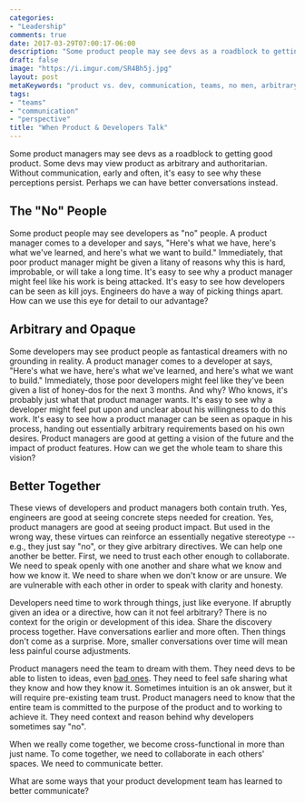 ```yaml
---
categories:
- "Leadership"
comments: true
date: 2017-03-29T07:00:17-06:00
description: "Some product people may see devs as a roadblock to getting good product. Some devs may view product as authoritarian and arbitrary. Perhaps we can have better conversations instead."
draft: false
image: "https://i.imgur.com/SR4Bh5j.jpg"
layout: post
metaKeywords: "product vs. dev, communication, teams, no men, arbitrary requirements, early collaboration, cross-functional teams"
tags:
- "teams"
- "communication"
- "perspective"
title: "When Product & Developers Talk"
---
```


Some product managers may see devs as a roadblock to getting good product. Some devs may view product as arbitrary and authoritarian. Without communication, early and often, it's easy to see why these perceptions persist.  Perhaps we can have better conversations instead.

<!--more-->

## The "No" People

Some product people may see developers as "no" people.  A product manager comes to a developer and says, "Here's what we have, here's what we've learned, and here's what we want to build."  Immediately, that poor product manager might be given a litany of reasons why this is hard, improbable, or will take a long time.  It's easy to see why a product manager might feel like his work is being attacked.  It's easy to see how developers can be seen as kill joys.  Engineers do have a way of picking things apart.  How can we use this eye for detail to our advantage?

## Arbitrary and Opaque

Some developers may see product people as fantastical dreamers with no grounding in reality.  A product manager comes to a developer at says, "Here's what we have, here's what we've learned, and here's what we want to build."  Immediately, those poor developers might feel like they've been given a list of honey-dos for the next 3 months.  And why?  Who knows, it's probably just what that product manager wants.  It's easy to see why a developer might feel put upon and unclear about his willingness to do this work.  It's easy to see how a product manager can be seen as opaque in his process, handing out essentially arbitrary requirements based on his own desires.  Product managers are good at getting a vision of the future and the impact of product features.  How can we get the whole team to share this vision?

## Better Together

These views of developers and product managers both contain truth.  Yes, engineers are good at seeing concrete steps needed for creation.  Yes, product managers are good at seeing product impact.  But used in the wrong way, these virtues can reinforce an essentially negative stereotype -- e.g., they just say "no", or they give arbitrary directives.  We can help one another be better.  First, we need to trust each other enough to collaborate.  We need to speak openly with one another and share what we know and how we know it.  We need to share when we don't know or are unsure.  We are vulnerable with each other in order to speak with clarity and honesty.

Developers need time to work through things, just like everyone.  If abruptly given an idea or a directive, how can it not feel arbitrary?  There is no context for the origin or development of this idea.  Share the discovery process together.  Have conversations earlier and more often.  Then things don't come as a surprise.  More, smaller conversations over time will mean less painful course adjustments.

Product managers need the team to dream with them.  They need devs to be able to listen to ideas, even [bad ones](/post/hearing-bad-ideas).  They need to feel safe sharing what they know and how they know it.  Sometimes intuition is an ok answer, but it will require pre-existing team trust.  Product managers need to know that the entire team is committed to the purpose of the product and to working to achieve it.  They need context and reason behind why developers sometimes say "no".

When we really come together, we become cross-functional in more than just name.  To come together, we need to collaborate in each others' spaces.  We need to communicate better.

What are some ways that your product development team has learned to better communicate?
